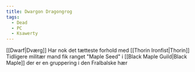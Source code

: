 ```yaml
---
title: Dwargon Dragongrog
tags:
  - Dead
  - PC
  - Ksawerty
---
```


[[Dwarf|Dværg]]
Har nok det tætteste forhold med [[Thorin Ironfist|Thorin]]
Tidligere militær mand fik ranget "Maple Seed" i [[Black Maple Guild|Black Maple]] der er en gruppering i den Fralbalske hær